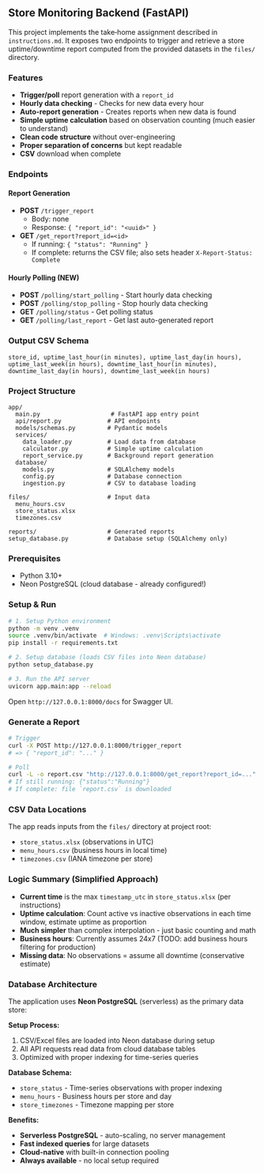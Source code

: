 ## Store Monitoring Backend (FastAPI)

This project implements the take‑home assignment described in `instructions.md`. It exposes two endpoints to trigger and retrieve a store uptime/downtime report computed from the provided datasets in the `files/` directory.

### Features  
- **Trigger/poll** report generation with a `report_id`
- **Hourly data checking** - Checks for new data every hour
- **Auto-report generation** - Creates reports when new data is found
- **Simple uptime calculation** based on observation counting (much easier to understand)
- **Clean code structure** without over-engineering
- **Proper separation of concerns** but kept readable
- **CSV** download when complete

### Endpoints

#### Report Generation
- **POST** `/trigger_report`
  - Body: none
  - Response: `{ "report_id": "<uuid>" }`
- **GET** `/get_report?report_id=<id>`
  - If running: `{ "status": "Running" }`
  - If complete: returns the CSV file; also sets header `X-Report-Status: Complete`

#### Hourly Polling (NEW)
- **POST** `/polling/start_polling` - Start hourly data checking
- **POST** `/polling/stop_polling` - Stop hourly data checking
- **GET** `/polling/status` - Get polling status
- **GET** `/polling/last_report` - Get last auto-generated report

### Output CSV Schema
`store_id, uptime_last_hour(in minutes), uptime_last_day(in hours), uptime_last_week(in hours), downtime_last_hour(in minutes), downtime_last_day(in hours), downtime_last_week(in hours)`

### Project Structure
```
app/
  main.py                    # FastAPI app entry point
  api/report.py             # API endpoints
  models/schemas.py         # Pydantic models
  services/
    data_loader.py          # Load data from database
    calculator.py           # Simple uptime calculation
    report_service.py       # Background report generation
  database/
    models.py               # SQLAlchemy models
    config.py               # Database connection
    ingestion.py            # CSV to database loading

files/                      # Input data
  menu_hours.csv
  store_status.xlsx
  timezones.csv
  
reports/                    # Generated reports
setup_database.py           # Database setup (SQLAlchemy only)
```

### Prerequisites
- Python 3.10+
- Neon PostgreSQL (cloud database - already configured!)

### Setup & Run
```bash
# 1. Setup Python environment
python -m venv .venv
source .venv/bin/activate  # Windows: .venv\Scripts\activate
pip install -r requirements.txt

# 2. Setup database (loads CSV files into Neon database)
python setup_database.py

# 3. Run the API server
uvicorn app.main:app --reload
```

Open `http://127.0.0.1:8000/docs` for Swagger UI.

### Generate a Report
```bash
# Trigger
curl -X POST http://127.0.0.1:8000/trigger_report
# => { "report_id": "..." }

# Poll
curl -L -o report.csv "http://127.0.0.1:8000/get_report?report_id=..."
# If still running: {"status":"Running"}
# If complete: file `report.csv` is downloaded
```

### CSV Data Locations
The app reads inputs from the `files/` directory at project root:
- `store_status.xlsx` (observations in UTC)
- `menu_hours.csv` (business hours in local time)
- `timezones.csv` (IANA timezone per store)

### Logic Summary (Simplified Approach)
- **Current time** is the max `timestamp_utc` in `store_status.xlsx` (per instructions)
- **Uptime calculation**: Count active vs inactive observations in each time window, estimate uptime as proportion
- **Much simpler** than complex interpolation - just basic counting and math
- **Business hours**: Currently assumes 24x7 (TODO: add business hours filtering for production)
- **Missing data**: No observations = assume all downtime (conservative estimate)

### Database Architecture
The application uses **Neon PostgreSQL** (serverless) as the primary data store:

**Setup Process:**
1. CSV/Excel files are loaded into Neon database during setup
2. All API requests read data from cloud database tables
3. Optimized with proper indexing for time-series queries

**Database Schema:**
- `store_status` - Time-series observations with proper indexing
- `menu_hours` - Business hours per store and day
- `store_timezones` - Timezone mapping per store

**Benefits:**
- **Serverless PostgreSQL** - auto-scaling, no server management
- **Fast indexed queries** for large datasets
- **Cloud-native** with built-in connection pooling
- **Always available** - no local setup required
